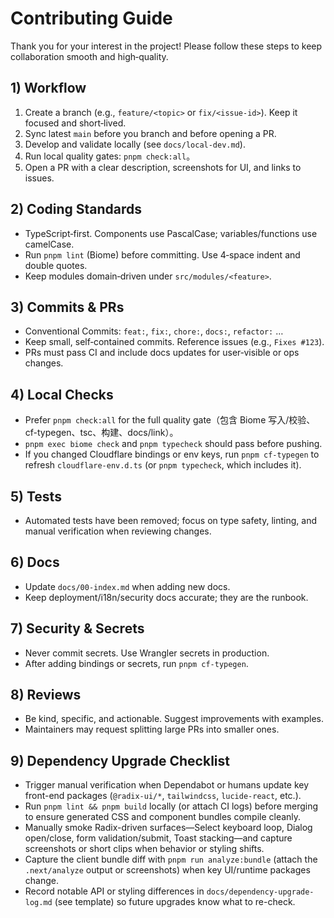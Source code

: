 # Contributing Guide

Thank you for your interest in the project! Please follow these steps to keep collaboration smooth and high‑quality.

## 1) Workflow
1. Create a branch (e.g., `feature/<topic>` or `fix/<issue-id>`). Keep it focused and short‑lived.
2. Sync latest `main` before you branch and before opening a PR.
3. Develop and validate locally (see `docs/local-dev.md`).
4. Run local quality gates: `pnpm check:all`。
5. Open a PR with a clear description, screenshots for UI, and links to issues.

## 2) Coding Standards
- TypeScript‑first. Components use PascalCase; variables/functions use camelCase.
- Run `pnpm lint` (Biome) before committing. Use 4‑space indent and double quotes.
- Keep modules domain‑driven under `src/modules/<feature>`.

## 3) Commits & PRs
- Conventional Commits: `feat:`, `fix:`, `chore:`, `docs:`, `refactor:` …
- Keep small, self‑contained commits. Reference issues (e.g., `Fixes #123`).
- PRs must pass CI and include docs updates for user‑visible or ops changes.

## 4) Local Checks
- Prefer `pnpm check:all` for the full quality gate（包含 Biome 写入/校验、cf-typegen、tsc、构建、docs/link）。
- `pnpm exec biome check` and `pnpm typecheck` should pass before pushing.
- If you changed Cloudflare bindings or env keys, run `pnpm cf-typegen` to refresh `cloudflare-env.d.ts` (or `pnpm typecheck`, which includes it).

## 5) Tests
- Automated tests have been removed; focus on type safety, linting, and manual verification when reviewing changes.

## 6) Docs
- Update `docs/00-index.md` when adding new docs.
- Keep deployment/i18n/security docs accurate; they are the runbook.

## 7) Security & Secrets
- Never commit secrets. Use Wrangler secrets in production.
- After adding bindings or secrets, run `pnpm cf-typegen`.

## 8) Reviews
- Be kind, specific, and actionable. Suggest improvements with examples.
- Maintainers may request splitting large PRs into smaller ones.

## 9) Dependency Upgrade Checklist
- Trigger manual verification when Dependabot or humans update key front-end packages (`@radix-ui/*`, `tailwindcss`, `lucide-react`, etc.).
- Run `pnpm lint && pnpm build` locally (or attach CI logs) before merging to ensure generated CSS and component bundles compile cleanly.
- Manually smoke Radix-driven surfaces—Select keyboard loop, Dialog open/close, form validation/submit, Toast stacking—and capture screenshots or short clips when behavior or styling shifts.
- Capture the client bundle diff with `pnpm run analyze:bundle` (attach the `.next/analyze` output or screenshots) when key UI/runtime packages change.
- Record notable API or styling differences in `docs/dependency-upgrade-log.md` (see template) so future upgrades know what to re-check.
